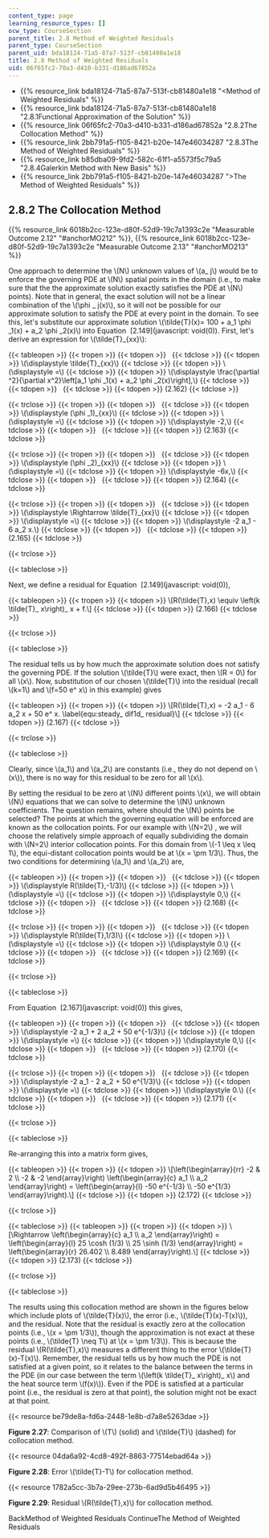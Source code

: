 ```yaml
---
content_type: page
learning_resource_types: []
ocw_type: CourseSection
parent_title: 2.8 Method of Weighted Residuals
parent_type: CourseSection
parent_uid: bda18124-71a5-87a7-513f-cb81480a1e18
title: 2.8 Method of Weighted Residuals
uid: 06f65fc2-70a3-d410-b331-d186ad67852a
---
```


*   {{% resource_link bda18124-71a5-87a7-513f-cb81480a1e18 "\<Method of Weighted Residuals" %}}
*   {{% resource_link bda18124-71a5-87a7-513f-cb81480a1e18 "2.8.1Functional Approximation of the Solution" %}}
*   {{% resource_link 06f65fc2-70a3-d410-b331-d186ad67852a "2.8.2The Collocation Method" %}}
*   {{% resource_link 2bb791a5-f105-8421-b20e-147e46034287 "2.8.3The Method of Weighted Residuals" %}}
*   {{% resource_link b85dba09-9fd2-582c-61f1-a5573f5c79a5 "2.8.4Galerkin Method with New Basis" %}}
*   {{% resource_link 2bb791a5-f105-8421-b20e-147e46034287 "\>The Method of Weighted Residuals" %}}

2.8.2 The Collocation Method
----------------------------

{{% resource_link 6018b2cc-123e-d80f-52d9-19c7a1393c2e "Measurable Outcome 2.12" "#anchorMO212" %}}, {{% resource_link 6018b2cc-123e-d80f-52d9-19c7a1393c2e "Measurable Outcome 2.13" "#anchorMO213" %}} 

One approach to determine the \\(N\\) unknown values of \\(a\_ j\\) would be to enforce the governing PDE at \\(N\\) spatial points in the domain (i.e., to make sure that the the approximate solution exactly satisfies the PDE at \\(N\\) points). Note that in general, the exact solution will not be a linear combination of the \\(\\phi \_ j(x)\\), so it will not be possible for our approximate solution to satisfy the PDE at every point in the domain. To see this, let's substitute our approximate solution \\(\\tilde{T}(x)= 100 + a\_1 \\phi \_1(x) + a\_2 \\phi \_2(x)\\) into Equation  [2.149](javascript: void(0)). First, let's derive an expression for \\(\\tilde{T}\_{xx}\\):

{{< tableopen >}}
{{< tropen >}}
{{< tdopen >}}
 
{{< tdclose >}}
{{< tdopen >}}
\\(\\displaystyle \\tilde{T}\_{xx}\\)
{{< tdclose >}}
{{< tdopen >}}
\\(\\displaystyle =\\)
{{< tdclose >}}
{{< tdopen >}}
\\(\\displaystyle \\frac{\\partial ^2}{\\partial x^2}\\left\[a\_1 \\phi \_1(x) + a\_2 \\phi \_2(x)\\right\],\\)
{{< tdclose >}}
{{< tdopen >}}
 
{{< tdclose >}}
{{< tdopen >}}
(2.162)
{{< tdclose >}}

{{< trclose >}}
{{< tropen >}}
{{< tdopen >}}
 
{{< tdclose >}}
{{< tdopen >}}
\\(\\displaystyle (\\phi \_1)\_{xx}\\)
{{< tdclose >}}
{{< tdopen >}}
\\(\\displaystyle =\\)
{{< tdclose >}}
{{< tdopen >}}
\\(\\displaystyle -2,\\)
{{< tdclose >}}
{{< tdopen >}}
 
{{< tdclose >}}
{{< tdopen >}}
(2.163)
{{< tdclose >}}

{{< trclose >}}
{{< tropen >}}
{{< tdopen >}}
 
{{< tdclose >}}
{{< tdopen >}}
\\(\\displaystyle (\\phi \_2)\_{xx}\\)
{{< tdclose >}}
{{< tdopen >}}
\\(\\displaystyle =\\)
{{< tdclose >}}
{{< tdopen >}}
\\(\\displaystyle -6x,\\)
{{< tdclose >}}
{{< tdopen >}}
 
{{< tdclose >}}
{{< tdopen >}}
(2.164)
{{< tdclose >}}

{{< trclose >}}
{{< tropen >}}
{{< tdopen >}}
 
{{< tdclose >}}
{{< tdopen >}}
\\(\\displaystyle \\Rightarrow \\tilde{T}\_{xx}\\)
{{< tdclose >}}
{{< tdopen >}}
\\(\\displaystyle =\\)
{{< tdclose >}}
{{< tdopen >}}
\\(\\displaystyle -2 a\_1 - 6 a\_2 x.\\)
{{< tdclose >}}
{{< tdopen >}}
 
{{< tdclose >}}
{{< tdopen >}}
(2.165)
{{< tdclose >}}

{{< trclose >}}

{{< tableclose >}}

Next, we define a residual for Equation  [2.149](javascript: void(0)),

{{< tableopen >}}
{{< tropen >}}
{{< tdopen >}}
\\\[R(\\tilde{T},x) \\equiv \\left(k \\tilde{T}\_ x\\right)\_ x + f.\\\]
{{< tdclose >}}
{{< tdopen >}}
(2.166)
{{< tdclose >}}

{{< trclose >}}

{{< tableclose >}}

The residual tells us by how much the approximate solution does not satisfy the governing PDE. If the solution \\(\\tilde{T}\\) were exact, then \\(R = 0\\) for all \\(x\\). Now, substitution of our chosen \\(\\tilde{T}\\) into the residual (recall \\(k=1\\) and \\(f=50 e^ x\\) in this example) gives

{{< tableopen >}}
{{< tropen >}}
{{< tdopen >}}
\\\[R(\\tilde{T},x) = -2 a\_1 - 6 a\_2 x + 50 e^ x. \\label{equ:steady\_ dif1d\_ residual}\\\]
{{< tdclose >}}
{{< tdopen >}}
(2.167)
{{< tdclose >}}

{{< trclose >}}

{{< tableclose >}}

Clearly, since \\(a\_1\\) and \\(a\_2\\) are constants (i.e., they do not depend on \\(x\\)), there is no way for this residual to be zero for all \\(x\\).

By setting the residual to be zero at \\(N\\) different points \\(x\\), we will obtain \\(N\\) equations that we can solve to determine the \\(N\\) unknown coefficients. The question remains, where should the \\(N\\) points be selected? The points at which the governing equation will be enforced are known as the collocation points. For our example with \\(N=2\\) , we will choose the relatively simple approach of equally subdividing the domain with \\(N=2\\) interior collocation points. For this domain from \\(-1 \\leq x \\leq 1\\), the equi-distant collocation points would be at \\(x = \\pm 1/3\\). Thus, the two conditions for determining \\(a\_1\\) and \\(a\_2\\) are,

{{< tableopen >}}
{{< tropen >}}
{{< tdopen >}}
 
{{< tdclose >}}
{{< tdopen >}}
\\(\\displaystyle R(\\tilde{T},-1/3)\\)
{{< tdclose >}}
{{< tdopen >}}
\\(\\displaystyle =\\)
{{< tdclose >}}
{{< tdopen >}}
\\(\\displaystyle 0,\\)
{{< tdclose >}}
{{< tdopen >}}
 
{{< tdclose >}}
{{< tdopen >}}
(2.168)
{{< tdclose >}}

{{< trclose >}}
{{< tropen >}}
{{< tdopen >}}
 
{{< tdclose >}}
{{< tdopen >}}
\\(\\displaystyle R(\\tilde{T},1/3)\\)
{{< tdclose >}}
{{< tdopen >}}
\\(\\displaystyle =\\)
{{< tdclose >}}
{{< tdopen >}}
\\(\\displaystyle 0.\\)
{{< tdclose >}}
{{< tdopen >}}
 
{{< tdclose >}}
{{< tdopen >}}
(2.169)
{{< tdclose >}}

{{< trclose >}}

{{< tableclose >}}

From Equation  [2.167](javascript: void(0)) this gives,

{{< tableopen >}}
{{< tropen >}}
{{< tdopen >}}
 
{{< tdclose >}}
{{< tdopen >}}
\\(\\displaystyle -2 a\_1 + 2 a\_2 + 50 e^{-1/3}\\)
{{< tdclose >}}
{{< tdopen >}}
\\(\\displaystyle =\\)
{{< tdclose >}}
{{< tdopen >}}
\\(\\displaystyle 0,\\)
{{< tdclose >}}
{{< tdopen >}}
 
{{< tdclose >}}
{{< tdopen >}}
(2.170)
{{< tdclose >}}

{{< trclose >}}
{{< tropen >}}
{{< tdopen >}}
 
{{< tdclose >}}
{{< tdopen >}}
\\(\\displaystyle -2 a\_1 - 2 a\_2 + 50 e^{1/3}\\)
{{< tdclose >}}
{{< tdopen >}}
\\(\\displaystyle =\\)
{{< tdclose >}}
{{< tdopen >}}
\\(\\displaystyle 0.\\)
{{< tdclose >}}
{{< tdopen >}}
 
{{< tdclose >}}
{{< tdopen >}}
(2.171)
{{< tdclose >}}

{{< trclose >}}

{{< tableclose >}}

Re-arranging this into a matrix form gives,

{{< tableopen >}}
{{< tropen >}}
{{< tdopen >}}
\\\[\\left(\\begin{array}{rr} -2 & 2 \\\\ -2 & -2 \\end{array}\\right) \\left(\\begin{array}{c} a\_1 \\\\ a\_2 \\end{array}\\right) = \\left(\\begin{array}{l} -50 e^{-1/3} \\\\ -50 e^{1/3} \\end{array}\\right).\\\]
{{< tdclose >}}
{{< tdopen >}}
(2.172)
{{< tdclose >}}

{{< trclose >}}

{{< tableclose >}}
{{< tableopen >}}
{{< tropen >}}
{{< tdopen >}}
\\\[\\Rightarrow \\left(\\begin{array}{c} a\_1 \\\\ a\_2 \\end{array}\\right) = \\left(\\begin{array}{l} 25 \\cosh (1/3) \\\\ 25 \\sinh (1/3) \\end{array}\\right) = \\left(\\begin{array}{r} 26.402 \\\\ 8.489 \\end{array}\\right).\\\]
{{< tdclose >}}
{{< tdopen >}}
(2.173)
{{< tdclose >}}

{{< trclose >}}

{{< tableclose >}}

The results using this collocation method are shown in the figures below which include plots of \\(\\tilde{T}(x)\\), the error (i.e., \\(\\tilde{T}(x)-T(x)\\)), and the residual. Note that the residual is exactly zero at the collocation points (i.e., \\(x = \\pm 1/3\\)), though the approximation is not exact at these points (i.e., \\(\\tilde{T} \\neq T\\) at \\(x = \\pm 1/3\\)). This is because the residual \\(R(\\tilde{T},x)\\) measures a different thing to the error \\(\\tilde{T}(x)-T(x)\\). Remember, the residual tells us by how much the PDE is not satisfied at a given point, so it relates to the balance between the terms in the PDE (in our case between the term \\(\\left(k \\tilde{T}\_ x\\right)\_ x\\) and the heat source term \\(f(x)\\)). Even if the PDE is satisfied at a particular point (i.e., the residual is zero at that point), the solution might not be exact at that point.

{{< resource be79de8a-fd6a-2448-1e8b-d7a8e5263dae >}}

**Figure 2.27**: Comparison of \\(T\\) (solid) and \\(\\tilde{T}\\) (dashed) for collocation method.

{{< resource 04da6a92-4cd8-492f-8863-77514ebad64a >}}

**Figure 2.28**: Error \\(\\tilde{T}-T\\) for collocation method.

{{< resource 1782a5cc-3b7a-29ee-273b-6ad9d5b46495 >}}

**Figure 2.29**: Residual \\(R(\\tilde{T},x)\\) for collocation method.

BackMethod of Weighted Residuals ContinueThe Method of Weighted Residuals
